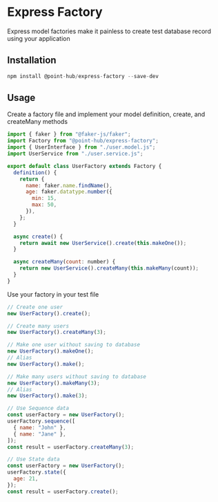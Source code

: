 # Express Factory

Express model factories make it painless to create test database record using your application

## Installation

```javascript
npm install @point-hub/express-factory --save-dev
```

## Usage

Create a factory file and implement your model definition, create, and createMany methods

```javascript
import { faker } from "@faker-js/faker";
import Factory from "@point-hub/express-factory";
import { UserInterface } from "./user.model.js";
import UserService from "./user.service.js";

export default class UserFactory extends Factory {
  definition() {
    return {
      name: faker.name.findName(),
      age: faker.datatype.number({
        min: 15,
        max: 50,
      }),
    };
  }

  async create() {
    return await new UserService().create(this.makeOne());
  }

  async createMany(count: number) {
    return new UserService().createMany(this.makeMany(count));
  }
}

```

Use your factory in your test file

```javascript
// Create one user
new UserFactory().create();

// Create many users
new UserFactory().createMany(3);

// Make one user without saving to database
new UserFactory().makeOne();
// Alias
new UserFactory().make();

// Make many users without saving to database
new UserFactory().makeMany(3);
// Alias
new UserFactory().make(3);

// Use Sequence data
const userFactory = new UserFactory();
userFactory.sequence([
  { name: "John" },
  { name: "Jane" },
]);
const result = userFactory.createMany(3);

// Use State data
const userFactory = new UserFactory();
userFactory.state({
  age: 21,
});
const result = userFactory.create();
```
